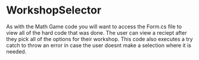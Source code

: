 # WorkshopSelector
As with the Math Game code you will want to access the Form.cs file to view all of the hard code that was done.
The user can view a reciept after they pick all of the options for their workshop. This code also executes a try catch to throw an error in case the user doesnt make a selection where it is needed.
